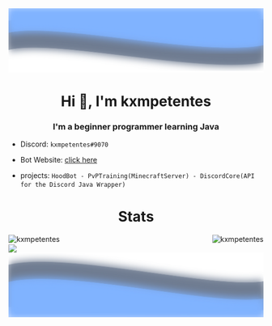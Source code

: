 <img align="center" src="https://raw.githubusercontent.com/kxmpetentes/kxmpetentes/master/top.svg"/>

<h1 align="center">Hi 👋, I'm kxmpetentes</h1>
<h3 align="center">I'm a beginner programmer learning Java</h3>

<p align="center">

- Discord: `kxmpetentes#9070`
- Bot Website: [click here](https://top.gg/bot/765850867508445215)

- projects: `HoodBot - PvPTraining(MinecraftServer) - DiscordCore(API for the Discord Java Wrapper)`
</p>
<h1 align="center">    </h1>
<h1 align="center">Stats</h1>

<p><img align="left" src="https://github-readme-stats.vercel.app/api?username=kxmpetentes&show_icons=true&theme=react" alt="kxmpetentes" /></p>

<p></p>

<img align="right" src="https://github-readme-stats.vercel.app/api/top-langs/?username=kxmpetentes&theme=react" alt="kxmpetentes"/>

<br>

<img align="center" src="https://github-readme-stats.vercel.app/api/wakatime?username=kxmpetentes&theme=react"/>


<img align="center" src="https://raw.githubusercontent.com/kxmpetentes/kxmpetentes/master/bottom.svg"/>




